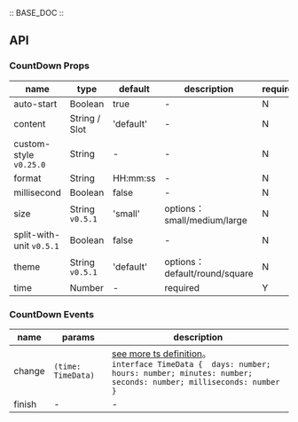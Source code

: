 :: BASE_DOC ::

## API

### CountDown Props

name | type | default | description | required
-- | -- | -- | -- | --
auto-start | Boolean | true | \- | N
content | String / Slot | 'default' | \- | N
custom-style `v0.25.0` | String | - | \- | N
format | String | HH:mm:ss | \- | N
millisecond | Boolean | false | \- | N
size | String `v0.5.1` | 'small' | options：small/medium/large | N
split-with-unit `v0.5.1` | Boolean | false | \- | N
theme | String `v0.5.1` | 'default' | options：default/round/square | N
time | Number | - | required | Y

### CountDown Events

name | params | description
-- | -- | --
change | `(time: TimeData)` | [see more ts definition](https://github.com/Tencent/tdesign-miniprogram/tree/develop/src/count-down/type.ts)。<br/>`interface TimeData {  days: number; hours: number; minutes: number; seconds: number; milliseconds: number }`<br/>
finish | \- | \-
